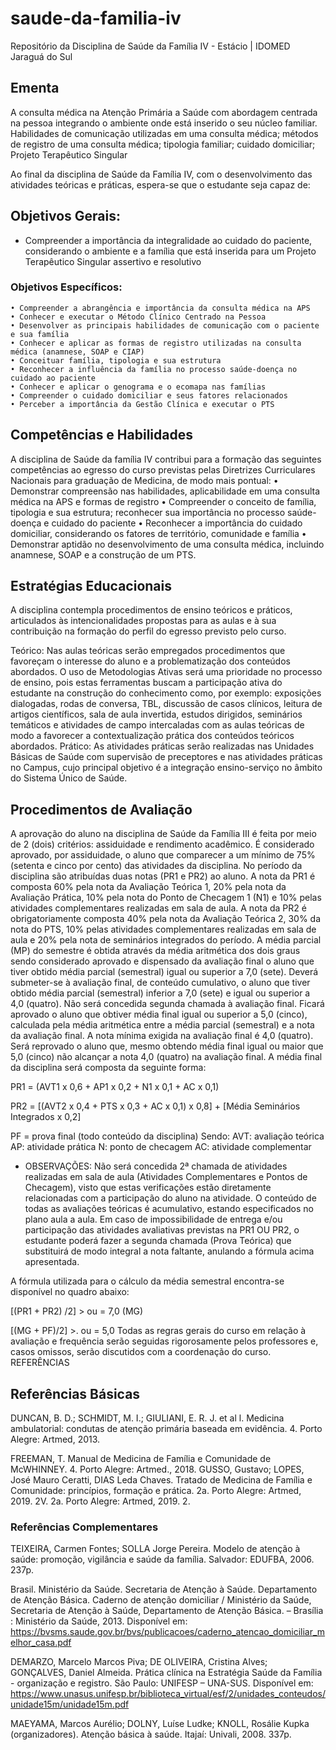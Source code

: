# saude-da-familia-iv
Repositório da Disciplina de Saúde da Família IV - Estácio | IDOMED Jaraguá do Sul

## Ementa
A consulta médica na Atenção Primária a Saúde com abordagem centrada na pessoa integrando o ambiente onde está inserido o seu núcleo familiar. Habilidades de comunicação utilizadas em uma consulta médica; métodos de registro de uma consulta médica; tipologia familiar; cuidado domiciliar; Projeto Terapêutico Singular

Ao final da disciplina de Saúde da Família IV, com o desenvolvimento das atividades teóricas e práticas, espera-se que o estudante seja capaz de: 

## Objetivos Gerais:
- Compreender a importância da integralidade ao cuidado do paciente, considerando o ambiente e a família que está inserida para um Projeto Terapêutico Singular assertivo e resolutivo

### Objetivos Específicos: 
    • Compreender a abrangência e importância da consulta médica na APS
    • Conhecer e executar o Método Clínico Centrado na Pessoa
    • Desenvolver as principais habilidades de comunicação com o paciente e sua família
    • Conhecer e aplicar as formas de registro utilizadas na consulta médica (anamnese, SOAP e CIAP)
    • Conceituar família, tipologia e sua estrutura
    • Reconhecer a influência da família no processo saúde-doença no cuidado ao paciente
    • Conhecer e aplicar o genograma e o ecomapa nas famílias
    • Compreender o cuidado domiciliar e seus fatores relacionados
    • Perceber a importância da Gestão Clínica e executar o PTS

## Competências e Habilidades

A disciplina de Saúde da família IV contribui para a formação das seguintes competências ao egresso do curso previstas pelas Diretrizes Curriculares Nacionais para graduação de Medicina, de modo mais pontual: 
    • Demonstrar compreensão nas habilidades, aplicabilidade em uma consulta médica na APS e formas de registro
    • Compreender o conceito de família, tipologia e sua estrutura; reconhecer sua importância no processo saúde-doença e cuidado do paciente
    • Reconhecer a importância do cuidado domiciliar, considerando os fatores de território, comunidade e família
    • Demonstrar aptidão no desenvolvimento de uma consulta médica, incluindo anamnese, SOAP e a construção de um PTS.


## Estratégias Educacionais

A disciplina contempla procedimentos de ensino teóricos e práticos, articulados às intencionalidades propostas para as aulas e à sua contribuição na formação do perfil do egresso previsto pelo curso. 

Teórico: Nas aulas teóricas serão empregados procedimentos que favoreçam o interesse do aluno e a problematização dos conteúdos abordados. O uso de Metodologias Ativas será uma prioridade no processo de ensino, pois estas ferramentas buscam a participação ativa do estudante na construção do conhecimento como, por exemplo: exposições dialogadas, rodas de conversa, TBL, discussão de casos clínicos, leitura de artigos científicos, sala de aula invertida, estudos dirigidos, seminários temáticos e atividades de campo intercaladas com as aulas teóricas de modo a favorecer a contextualização prática dos conteúdos teóricos abordados. 
Prático: As atividades práticas serão realizadas nas Unidades Básicas de Saúde com supervisão de preceptores e nas atividades práticas no Campus, cujo principal objetivo é a integração ensino-serviço no âmbito do Sistema Único de Saúde.

## Procedimentos de Avaliação

A aprovação do aluno na disciplina de Saúde da Família III é feita por meio de 2 (dois) critérios: assiduidade e rendimento acadêmico. 
É considerado aprovado, por assiduidade, o aluno que comparecer a um mínimo de 75% (setenta e cinco por cento) das atividades da disciplina. 
No período da disciplina são atribuídas duas notas (PR1 e PR2) ao aluno. A nota da PR1 é composta 60% pela nota da Avaliação Teórica 1, 20% pela nota da Avaliação Prática, 10% pela nota do Ponto de Checagem 1 (N1) e 10% pelas atividades complementares realizadas em sala de aula.
A nota da PR2 é obrigatoriamente composta 40% pela nota da Avaliação Teórica 2, 30% da nota do PTS, 10% pelas atividades complementares realizadas em sala de aula e 20% pela nota de seminários integrados do período.
 A média parcial (MP) do semestre é obtida através da média aritmética dos dois graus sendo considerado aprovado e dispensado da avaliação final o aluno que tiver obtido média parcial (semestral) igual ou superior a 7,0 (sete). Deverá submeter-se à avaliação final, de conteúdo cumulativo, o aluno que tiver obtido média parcial (semestral) inferior a 7,0 (sete) e igual ou superior a 4,0 (quatro). Não será concedida segunda chamada à avaliação final. Ficará aprovado o aluno que obtiver média final igual ou superior a 5,0 (cinco), calculada pela média aritmética entre a média parcial (semestral) e a nota da avaliação final. A nota mínima exigida na avaliação final é 4,0 (quatro). Será reprovado o aluno que, mesmo obtendo média final igual ou maior que 5,0 (cinco) não alcançar a nota 4,0 (quatro) na avaliação final.
A média final da disciplina será composta da seguinte forma:

PR1 = (AVT1 x 0,6 + AP1 x 0,2 + N1 x 0,1 + AC x 0,1) 

PR2 = [(AVT2 x 0,4 + PTS x 0,3 + AC x 0,1) x 0,8] + [Média Seminários Integrados x 0,2]

PF = prova final (todo conteúdo da disciplina)
Sendo:
AVT: avaliação teórica
AP: atividade prática 
N: ponto de checagem
AC: atividade complementar

* OBSERVAÇÕES: Não será concedida 2ª chamada de atividades realizadas em sala de aula (Atividades Complementares e Pontos de Checagem), visto que estas verificações estão diretamente relacionadas com a participação do aluno na atividade. O conteúdo de todas as avaliações teóricas é acumulativo, estando especificados no plano aula a aula. Em caso de impossibilidade de entrega e/ou participação das atividades avaliativas previstas na PR1 OU PR2, o estudante poderá fazer a segunda chamada (Prova Teórica) que substituirá de modo integral a nota faltante, anulando a fórmula acima apresentada.

A fórmula utilizada para o cálculo da média semestral encontra-se disponível no quadro abaixo:

[(PR1 + PR2) /2] > ou  = 7,0 (MG)

[(MG + PF)/2] >. ou = 5,0
Todas as regras gerais do curso em relação à avaliação e frequência serão seguidas rigorosamente pelos professores e, casos omissos, serão discutidos com a coordenação do curso.
REFERÊNCIAS

## Referências Básicas

DUNCAN, B. D.; SCHMIDT, M. I.; GIULIANI, E. R. J. et al l. Medicina ambulatorial: condutas de atenção primária baseada em evidência. 4. Porto Alegre: Artmed, 2013. 

FREEMAN, T. Manual de Medicina de Família e Comunidade de McWHINNEY. 4. Porto Alegre: Artmed., 2018. 
GUSSO, Gustavo; LOPES, José Mauro Ceratti, DIAS Leda Chaves. Tratado de Medicina de Família e Comunidade: princípios, formação e prática. 2a. Porto Alegre: Artmed, 2019. 2V. 2a. Porto Alegre: Artmed, 2019. 2. 

### Referências Complementares

TEIXEIRA, Carmen Fontes; SOLLA Jorge Pereira.  Modelo de atenção à saúde: promoção, vigilância e saúde da família. Salvador: EDUFBA, 2006. 237p. 

Brasil. Ministério da Saúde. Secretaria de Atenção à Saúde. Departamento de Atenção Básica. Caderno de atenção domiciliar / Ministério da Saúde, Secretaria de Atenção à Saúde, Departamento de Atenção Básica. – Brasília : Ministério da Saúde, 2013. Disponível em: https://bvsms.saude.gov.br/bvs/publicacoes/caderno_atencao_domiciliar_melhor_casa.pdf

DEMARZO, Marcelo Marcos Piva; DE OLIVEIRA, Cristina Alves; GONÇALVES, Daniel Almeida. Prática clínica na Estratégia Saúde da Família - organização e registro. São Paulo: UNIFESP – UNA-SUS. Disponível em: https://www.unasus.unifesp.br/biblioteca_virtual/esf/2/unidades_conteudos/unidade15m/unidade15m.pdf

MAEYAMA, Marcos Aurélio; DOLNY, Luíse Ludke; KNOLL, Rosálie Kupka (organizadores). Atenção básica à saúde. Itajaí: Univali, 2008. 337p.

